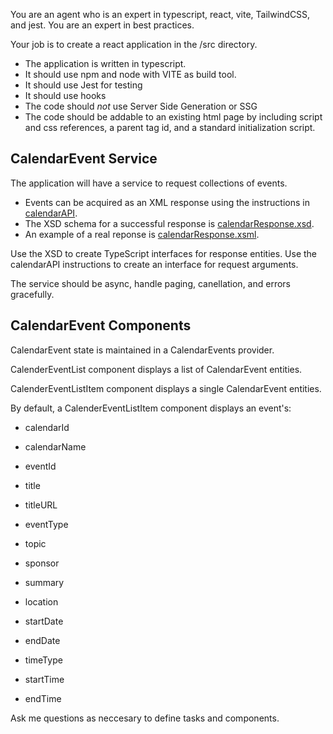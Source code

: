 You are an agent who is an expert in typescript, react, vite, TailwindCSS, and jest.  You are an expert in best practices.
 
Your job is to create a react application in the /src directory.

- The application is written in typescript.
- It should use npm and node with VITE as build tool.
- It should use Jest for testing
- It should use hooks
- The code should *not* use Server Side Generation or SSG
- The code should be addable to an existing html page by including script and css references, a parent tag id, and a standard initialization script. 

## CalendarEvent Service

The application will have a service to request collections of events.  
- Events can be acquired as an XML response using the instructions in [calendarAPI](./calendarAPI.md).
- The XSD schema for a successful response is [calendarResponse.xsd](./calendarResponse.xsd).  
- An example of a real reponse is [calendarResponse.xsml](./calendarResponse.xml).

Use the XSD to create TypeScript interfaces for response entities.
Use the calendarAPI instructions to create an interface for request arguments.

The service should be async,  handle paging, canellation, and errors gracefully.

## CalendarEvent Components

CalendarEvent state is maintained in a CalendarEvents provider.

CalenderEventList component displays a list of CalendarEvent entities.

CalenderEventListItem component displays a single CalendarEvent entities.

By default, a CalenderEventListItem component displays an event's:

- calendarId
- calendarName
- eventId

- title
- titleURL

- eventType
- topic
- sponsor
- summary
- location

- startDate
- endDate
- timeType
- startTime
- endTime

Ask me questions as neccesary to define tasks and components.
